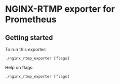 # NGINX-RTMP exporter for Prometheus

## Getting started

To run this exporter:

```
./nginx_rtmp_exporter [flags]
```

Help on flags:

```
./nginx_rtmp_exporter [flags]
```